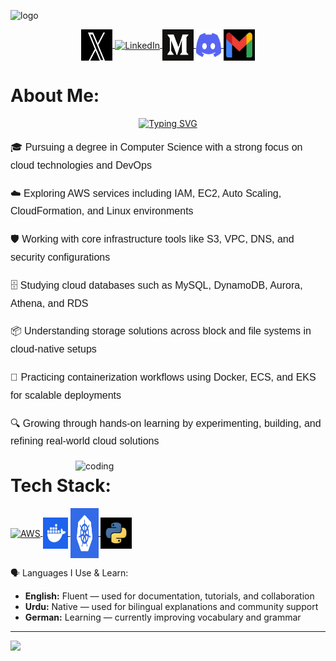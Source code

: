 ![logo](https://media.licdn.com/dms/image/v2/C5616AQG376JraamXZQ/profile-displaybackgroundimage-shrink_200_800/profile-displaybackgroundimage-shrink_200_800/0/1625149958627?e=2147483647&v=beta&t=pooJGjQzYl1QMwNsevOWHoptI_kzYAe4Q4LGAAKvid0)
<p align="center">
  <a href="https://x.com/umairrrahmaddd" target="_blank">
    <img align="center" src="https://raw.githubusercontent.com/umairrahmadd/umairrahmadd/main/X.jpg" alt="X" height="50" width="50" />
  </a>
  <a href="https://www.linkedin.com/in/umair-ahmad-8b86b436a" target="_blank">
    <img align="center" src="https://raw.githubusercontent.com/rahuldkjain/github-profile-readme-generator/master/src/images/icons/Social/linked-in-alt.svg" alt="LinkedIn" height="40" width="30" />
  </a>
  <a href="https://medium.com/@umairiqrar20" target="_blank">
    <img align="center" src="https://raw.githubusercontent.com/umairrahmadd/umairrahmadd/main/medium.png" alt="Medium" height="50" width="50" />
  </a>
  <a href="https://discordapp.com/users/1328400471395794965" target="_blank">
    <img align="center" src="https://github.com/umairrahmadd/umairrahmadd/blob/main/discordd.png?raw=true" alt="Discord" height="50" width="40" />
  </a>
  <a href="mailto:umairrahmadd@gmail.com" target="_blank">
    <img align="center" src="https://github.com/umairrahmadd/umairrahmadd/blob/main/gmaill.png?raw=true" alt="Gmail" height="50" width="50" />
  </a>
</p>

# About Me:
<div align="center">
  <a href="https://git.io/typing-svg">
    <img src="https://readme-typing-svg.herokuapp.com?font=Source+code+pro&pause=1000&color=9C99F7&width=435&lines=Hi!+I+am+Umair+Ahmad;A+Cloud+Enthusiast+%26+DevOps+Explorer;+Engineering+the+Cloud+with+AWS" alt="Typing SVG" />
  </a>
</div>
<div style="font-family: Arial, sans-serif; line-height: 1.8; font-size: 16px;">

  <p>🎓 Pursuing a degree in Computer Science with a strong focus on cloud technologies and DevOps</p>
  <p>☁️ Exploring AWS services including IAM, EC2, Auto Scaling, CloudFormation, and Linux environments</p>
  <p>🛡️ Working with core infrastructure tools like S3, VPC, DNS, and security configurations</p>
  <p>🗄️ Studying cloud databases such as MySQL, DynamoDB, Aurora, Athena, and RDS</p>
  <p>📦 Understanding storage solutions across block and file systems in cloud-native setups</p>
  <p>🐳 Practicing containerization workflows using Docker, ECS, and EKS for scalable deployments</p>
  <p>🔍 Growing through hands-on learning by experimenting, building, and refining real-world cloud solutions</p>
</div>


<img align="right" alt="coding" width="400" src="https://camo.githubusercontent.com/90022a125b3f48a86347377fd23a07de09f4af96ca6d032ab3dd00acbfebe0a9/68747470733a2f2f70726f6772616d696e672d676966732e76657263656c2e6170702f" />



# Tech Stack:
<a href="https://github.com/umairrahmadd/umairrahmadd/blob/main/aws-logo-icon.avif" target="_blank">
  <img align="center" src="https://github.com/umairrahmadd/umairrahmadd/raw/refs/heads/main/aws-logo-icon.avif" alt="AWS" height="50" width="40" />
</a>
<a href="https://github.com/umairrahmadd/umairrahmadd/blob/main/docker.jpg" target="_blank">
  <img align="center" src="https://github.com/umairrahmadd/umairrahmadd/raw/main/docker.jpg" alt="Docker" height="50" width="40" />
</a>
<a href="https://github.com/umairrahmadd/umairrahmadd/blob/main/kubernetes.webp" target="_blank">
  <img align="center" src="https://github.com/umairrahmadd/umairrahmadd/raw/main/kubernetes.webp" alt="Kubernetes" height="80" width="45" />
</a>
<a href="https://github.com/umairrahmadd/umairrahmadd/blob/main/Python.jpg" target="_blank">
  <img align="center" src="https://github.com/umairrahmadd/umairrahmadd/raw/main/Python.jpg" alt="Python" height="50" width="50" />
</a>


 🗣️ Languages I Use & Learn:

<ul>
  <li><strong> English:</strong> Fluent — used for documentation, tutorials, and collaboration</li>
  <li><strong> Urdu:</strong> Native — used for bilingual explanations and community support</li>
  <li><strong> German:</strong> Learning — currently improving vocabulary and grammar</li>
</ul>


---
[![](https://visitcount.itsvg.in/api?id=umairrahmadd&icon=7&color=4)](https://visitcount.itsvg.in)


